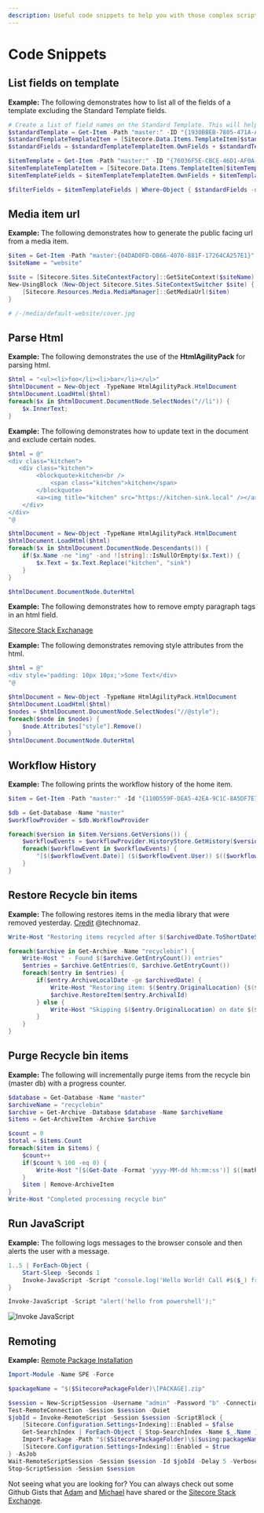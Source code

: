 ```yaml
---
description: Useful code snippets to help you with those complex scripts.
---
```


# Code Snippets

## List fields on template

**Example:** The following demonstrates how to list all of the fields of a template excluding the Standard Template fields.

```powershell
# Create a list of field names on the Standard Template. This will help us filter out extraneous fields.
$standardTemplate = Get-Item -Path "master:" -ID "{1930BBEB-7805-471A-A3BE-4858AC7CF696}"
$standardTemplateTemplateItem = [Sitecore.Data.Items.TemplateItem]$standardTemplate
$standardFields = $standardTemplateTemplateItem.OwnFields + $standardTemplateTemplateItem.Fields | Select-Object -ExpandProperty key -Unique

$itemTemplate = Get-Item -Path "master:" -ID "{76036F5E-CBCE-46D1-AF0A-4143F9B557AA}"
$itemTemplateTemplateItem = [Sitecore.Data.Items.TemplateItem]$itemTemplate
$itemTemplateFields = $itemTemplateTemplateItem.OwnFields + $itemTemplateTemplateItem.Fields | Select-Object -ExpandProperty key -Unique

$filterFields = $itemTemplateFields | Where-Object { $standardFields -notcontains $_ } | Sort-Object
```

## Media item url

**Example:** The following demonstrates how to generate the public facing url from a media item.

```powershell
$item = Get-Item -Path "master:{04DAD0FD-DB66-4070-881F-17264CA257E1}"
$siteName = "website"

$site = [Sitecore.Sites.SiteContextFactory]::GetSiteContext($siteName)
New-UsingBlock (New-Object Sitecore.Sites.SiteContextSwitcher $site) {
    [Sitecore.Resources.Media.MediaManager]::GetMediaUrl($item)
}

# /-/media/default-website/cover.jpg
```

## Parse Html

**Example:** The following demonstrates the use of the **HtmlAgilityPack** for parsing html.

```powershell
$html = "<ul><li>foo</li><li>bar</li></ul>"
$htmlDocument = New-Object -TypeName HtmlAgilityPack.HtmlDocument
$htmlDocument.LoadHtml($html)
foreach($x in $htmlDocument.DocumentNode.SelectNodes("//li")) {
    $x.InnerText;
}
```

**Example:** The following demonstrates how to update text in the document and exclude certain nodes.

```powershell
$html = @"
<div class="kitchen">
   <div class="kitchen">
        <blockquote>kitchen<br />
            <span class="kitchen">kitchen</span>
        </blockquote>
        <a><img title="kitchen" src="https://kitchen-sink.local" /></a>
    </div>
</div>
"@

$htmlDocument = New-Object -TypeName HtmlAgilityPack.HtmlDocument
$htmlDocument.LoadHtml($html)
foreach($x in $htmlDocument.DocumentNode.Descendants()) {
    if($x.Name -ne "img" -and ![string]::IsNullOrEmpty($x.Text)) {
        $x.Text = $x.Text.Replace("kitchen", "sink")
    }
}

$htmlDocument.DocumentNode.OuterHtml
```

**Example:** The following demonstrates how to remove empty paragraph tags in an html field.

[Sitecore Stack Exchanage](https://sitecore.stackexchange.com/a/20845/95)

**Example:** The following demonstrates removing style attributes from the html.

```powershell
$html = @"
<div style='padding: 10px 10px;'>Some Text</div>
"@

$htmlDocument = New-Object -TypeName HtmlAgilityPack.HtmlDocument
$htmlDocument.LoadHtml($html)
$nodes = $htmlDocument.DocumentNode.SelectNodes("//@style");
foreach($node in $nodes) {
    $node.Attributes["style"].Remove()
}
$htmlDocument.DocumentNode.OuterHtml
```

## Workflow History

**Example:** The following prints the workflow history of the home item.

```powershell
$item = Get-Item -Path "master:" -Id "{110D559F-DEA5-42EA-9C1C-8A5DF7E70EF9}"

$db = Get-Database -Name "master"
$workflowProvider = $db.WorkflowProvider

foreach($version in $item.Versions.GetVersions()) {
    $workflowEvents = $workflowProvider.HistoryStore.GetHistory($version)
    foreach($workflowEvent in $workflowEvents) {
        "[$($workflowEvent.Date)] ($($workflowEvent.User)) $(($workflowEvent.Text -replace '(\r|\n)',''))"
    }
}
```

## Restore Recycle bin items

**Example:** The following restores items in the media library that were removed yesterday. [Credit](https://gist.github.com/technomaz/58890edff903123083c77ad8f1b1b2e2) @technomaz.

```powershell
Write-Host "Restoring items recycled after $($archivedDate.ToShortDateString())"

foreach($archive in Get-Archive -Name "recyclebin") {
    Write-Host " - Found $($archive.GetEntryCount()) entries"
    $entries = $archive.GetEntries(0, $archive.GetEntryCount())
    foreach($entry in $entries) {
        if($entry.ArchiveLocalDate -ge $archivedDate) { 
            Write-Host "Restoring item: $($entry.OriginalLocation) {$($entry.ArchivalId)}on date $($entry.ArchiveLocalDate)"
            $archive.RestoreItem($entry.ArchivalId)
        } else {
            Write-Host "Skipping $($entry.OriginalLocation) on date $($entry.ArchiveLocalDate)"
        }
    }
}
```

## Purge Recycle bin items

**Example:** The following will incrementally purge items from the recycle bin (master db) with a progress counter.

```powershell
$database = Get-Database -Name "master"
$archiveName = "recyclebin"
$archive = Get-Archive -Database $database -Name $archiveName
$items = Get-ArchiveItem -Archive $archive

$count = 0
$total = $items.Count
foreach($item in $items) {
    $count++
    if($count % 100 -eq 0) {
        Write-Host "[$(Get-Date -Format 'yyyy-MM-dd hh:mm:ss')] $([math]::round($count * 100 / $total, 2))% complete"
    }
    $item | Remove-ArchiveItem
}
Write-Host "Completed processing recycle bin"
```

## Run JavaScript

**Example:** The following logs messages to the browser console and then alerts the user with a message.

```powershell
1..5 | ForEach-Object { 
    Start-Sleep -Seconds 1
    Invoke-JavaScript -Script "console.log('Hello World! Call #$($_) from PowerShell...');" 
}

Invoke-JavaScript -Script "alert('hello from powershell');"
```

![Invoke JavaScript](../.gitbook/assets/interact-with-browser-using-js.gif)

## Remoting

**Example:** [Remote Package Installation](https://gist.github.com/michaellwest/14e9ef98f9e8b450c1b39813d13cbc50)

```powershell
Import-Module -Name SPE -Force

$packageName = "$($SitecorePackageFolder)\[PACKAGE].zip"

$session = New-ScriptSession -Username "admin" -Password "b" -ConnectionUri "https://remotesitecore"
Test-RemoteConnection -Session $session -Quiet
$jobId = Invoke-RemoteScript -Session $session -ScriptBlock {
    [Sitecore.Configuration.Settings+Indexing]::Enabled = $false
    Get-SearchIndex | ForEach-Object { Stop-SearchIndex -Name $_.Name }
    Import-Package -Path "$($SitecorePackageFolder)\$($using:packageName)" -InstallMode Merge -MergeMode Merge
    [Sitecore.Configuration.Settings+Indexing]::Enabled = $true
} -AsJob
Wait-RemoteScriptSession -Session $session -Id $jobId -Delay 5 -Verbose
Stop-ScriptSession -Session $session
```

Not seeing what you are looking for? You can always check out some Github Gists that [Adam](https://gist.github.com/adamnaj) and [Michael](https://gist.github.com/michaellwest) have shared or the [Sitecore Stack Exchange](https://sitecore.stackexchange.com/questions/tagged/powershell-extensions).

